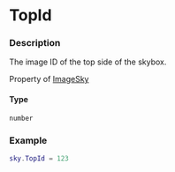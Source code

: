 # TopId

### Description

The image ID of the top side of the skybox.

Property of [ImageSky](/classes/ImageSky/)

#### Type

`number`

### Example

```lua
sky.TopId = 123
```
